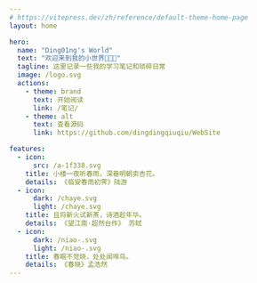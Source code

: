 ```yaml
---
# https://vitepress.dev/zh/reference/default-theme-home-page
layout: home

hero:
  name: "Ding01ng's World"
  text: "欢迎来到我的小世界🎉🎉🎉"
  tagline: 这里记录一些我的学习笔记和琐碎日常
  image: /logo.svg
  actions:
    - theme: brand
      text: 开始阅读
      link: /笔记/
    - theme: alt
      text: 查看源码
      link: https://github.com/dingdingqiuqiu/WebSite

features:
  - icon:
      src: /a-1f338.svg
    title: 小楼一夜听春雨，深巷明朝卖杏花。
    details: 《临安春雨初霁》陆游
  - icon:
      dark: /chaye.svg
      light: /chaye.svg
    title: 且将新火试新茶，诗酒趁年华。
    details: 《望江南·超然台作》 苏轼
  - icon:
      dark: /niao-.svg
      light: /niao-.svg
    title: 春眠不觉晓，处处闻啼鸟。
    details: 《春晓》孟浩然
---
```


